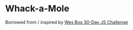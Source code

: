 # Whack-a-Mole
Borrowed from / inspired by [Wes Bos 30-Day JS Challenge](https://github.com/wesbos/JavaScript30/tree/master/30%20-%20Whack%20A%20Mole)


